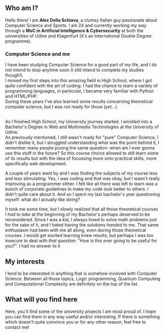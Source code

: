 ## Who am I? ##

Hello there! I am **Alex Della Schiava**, a clumsy Italian guy passionate about Computer Science and Sports. I am 24 and currently working my way through a **MsC in Artificial Intelligence & Cybersecurity** at both the universities of Udine and Klagenfurt (it's an International Double Degree programme).

### Computer Science and me ###

I have been studying Computer Science for a good part of my life, and I do not intend to stop anytime soon (I still intend to complete my studies though!).<br>
I moved my first steps into this amazing field in High School, where I got quite confident with the art of coding. I had the chance to learn a variety of programming languages, in particular, I became very familiar with Python and HTML/PHP.<br>
During these years I've also learned some results concerning theoretical computer science, but I was not ready for those (_yet..._).<br><br>

As I finished High School, my University journey started. I enrolled into a Bachelor's Degree in Web and Multimedia Technologies at the University of Udine.<br>
As previously mentioned, I still wasn't ready for "pure" Computer Science, I didn't dislike it, but I struggled understanding what was the point behind it, I remember many people posing the same question: when am I ever gonna use this stuff in the future? So this course choice allowed to still learn some of its results but with the idea of focussing more onto practical skills, more specifically web development.<br>

A couple of years went by and I was finding the subjects of my course less and less stimulating. Yes, I was coding and that was okay, but I wasn't really improving as a programmer either. I felt like all there was left to learn was a bunch of corporate guidelines to make my code look better to others. I didn't quite care about it. And so I spent my last bachelor's year questioning myself: what do I actually like doing?<br>

It took me some time, but I slowly realized that all those theoretical courses I _had to take_ at the beginning of my Bachelor's perhaps deserved to be reconsidered. Since I was a kid, I always loved to solve math problems just for the sake of it, and I hated having the solutions _handed_ to me. That same enthusiasm had been with me all along, even during those theoretical courses. I would get excited learning knew results, but perhaps I was too insecure to deal with _that question_: "How is this ever going to be useful for you?". I had no answer to it

## My interests ##
I tend to be interested in anything that is somehow involved with Computer Science. Between all those topics, Logic programming, Quantum Computing and Computational Complexity are definitely on the top of the list.

## What will you find here ##
Here, you'll find some of the university projects I am most proud of. I hope you can find them in any way useful and/or interesting. If there is something which doesn't quite convince you or for any other reason, feel free to contact me!

<!---
Alex-Dell1/Alex-Dell1 is a ✨ special ✨ repository because its `README.md` (this file) appears on your GitHub profile.
You can click the Preview link to take a look at your changes.
--->
